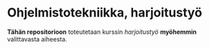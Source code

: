 # Ohjelmistotekniikka, harjoitustyö
**Tähän repositorioon** toteutetaan kurssin *harjoitustyö* **myöhemmin** valittavasta aiheesta.